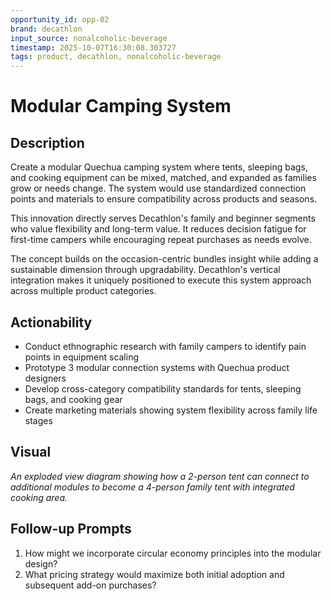 ```yaml
---
opportunity_id: opp-02
brand: decathlon
input_source: nonalcoholic-beverage
timestamp: 2025-10-07T16:30:08.303727
tags: product, decathlon, nonalcoholic-beverage
---
```


# Modular Camping System

## Description

Create a modular Quechua camping system where tents, sleeping bags, and cooking equipment can be mixed, matched, and expanded as families grow or needs change. The system would use standardized connection points and materials to ensure compatibility across products and seasons.

This innovation directly serves Decathlon's family and beginner segments who value flexibility and long-term value. It reduces decision fatigue for first-time campers while encouraging repeat purchases as needs evolve.

The concept builds on the occasion-centric bundles insight while adding a sustainable dimension through upgradability. Decathlon's vertical integration makes it uniquely positioned to execute this system approach across multiple product categories.

## Actionability

- Conduct ethnographic research with family campers to identify pain points in equipment scaling
- Prototype 3 modular connection systems with Quechua product designers
- Develop cross-category compatibility standards for tents, sleeping bags, and cooking gear
- Create marketing materials showing system flexibility across family life stages

## Visual

*An exploded view diagram showing how a 2-person tent can connect to additional modules to become a 4-person family tent with integrated cooking area.*

## Follow-up Prompts

1. How might we incorporate circular economy principles into the modular design?
2. What pricing strategy would maximize both initial adoption and subsequent add-on purchases?
